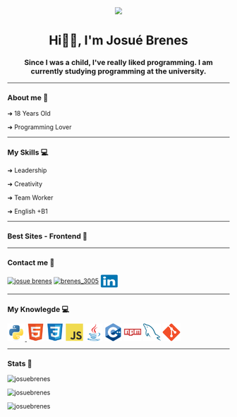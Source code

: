<div id="header" align="center">
  <img src="https://media.giphy.com/media/7NoNw4pMNTvgc/giphy.gif" width="200" />
  <h1 align="center">Hi👋🏼, I'm Josué Brenes</h1>
  <h3 align="center">Since I was a child, I've really liked programming. I am currently studying programming at the university.</h3>
</div>

---

### About me 👤

➜ 18 Years Old

➜ Programming Lover

--- 

### My Skills 💻

➜ Leadership

➜ Creativity

➜ Team Worker

➜ English +B1

---

### Best Sites - Frontend 💯 

---

<h3 align="left">Contact me 📱</h3>
<p align="left">
  <a href="https://www.facebook.com/Josue.Brenes.3005" target="blank"><img align="center" src="https://raw.githubusercontent.com/rahuldkjain/github-profile-readme-generator/master/src/images/icons/Social/facebook.svg" alt="josue brenes" height="30" width="40" /></a>
  <a href="https://instagram.com/brenes_3005" target="blank"><img align="center" src="https://raw.githubusercontent.com/rahuldkjain/github-profile-readme-generator/master/src/images/icons/Social/instagram.svg" alt="brenes_3005" height="30" width="40" /></a>
  <a href="https://www.linkedin.com/in/josu%C3%A9-brenes-0281ba211/" target="blank"><img align="center" src="https://github.com/devicons/devicon/blob/master/icons/linkedin/linkedin-original.svg" alt="Josué Brenes" height="30" width="40" /></a>
</p>

---

<div align="left">
  <h3>My Knowlegde 💻</h3>
</div>
<p align="left">
  <a href="https://www.python.org" target="_blank" rel="noreferrer">
    <img src="https://github.com/devicons/devicon/blob/master/icons/python/python-original.svg" title="Python" alt="Python" width="40" height="40"/>
  </a>
  <img src="https://github.com/devicons/devicon/blob/master/icons/html5/html5-original.svg" alt="HTML5" width="40" height="40"/>
  <img src="https://github.com/devicons/devicon/blob/master/icons/css3/css3-original.svg" alt="CSS3" width="40" height="40"/>
  <img src="https://github.com/devicons/devicon/blob/master/icons/javascript/javascript-original.svg" width="40" height="40"/>
  <img src="https://github.com/devicons/devicon/blob/master/icons/java/java-original.svg" width="40" height="40"/>
  <img src="https://raw.githubusercontent.com/devicons/devicon/master/icons/cplusplus/cplusplus-original.svg" alt="cplusplus" width="40" height="40"/> 
  <img src="https://github.com/devicons/devicon/blob/master/icons/npm/npm-original-wordmark.svg" width="40" height="40"/>
  <img src="https://github.com/devicons/devicon/blob/master/icons/mysql/mysql-original.svg" width="40" height="40"/>
  <img src="https://github.com/devicons/devicon/blob/master/icons/git/git-original.svg" width="40" height="40"/>
  
</p>

---

<h3 align="left">Stats 🧮</h3>

<p align="left">
  <img src="https://github-readme-stats.vercel.app/api/top-langs?username=josuebrenes&show_icons=true&locale=en&layout=compact&bg_color=ffffff&text_color=000000&title_color=58A6FF" alt="josuebrenes" />
</p>

<p align="left">
  <img src="https://github-readme-stats.vercel.app/api?username=josuebrenes&show_icons=true&locale=en&bg_color=ffffff&text_color=000000&title_color=58A6FF" alt="josuebrenes" />
</p>

<p align="left">
  <img src="https://komarev.com/ghpvc/?username=josuebrenes&label=Profile%20Views&style=flat-square&color=blueviolet" alt="josuebrenes" />
</p>
